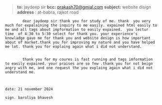 >**to:** jaydeep sir
>**bcc:** prakash70@gmial.com
>**subject:** website disign
>**address** : at-babra, rajkot road

        
            dear jaydeep sir thank you for study of me. thank  you very much for expalaining the inquiry to me easily. expained html easily to me and all tags about impformation to easily expained.  you lectur time  of 4:30 to 5:30 select for thank you. your experience's knowladge gave me for thank you and website design is how important about of market.thank you for improving my nature and you have helped me lot. thank you for explaing again what i did not understand. 

            
            thank you for my coures is fast running and tags imformation to easily expained. your praises are so few .thank you for not beign angry with me, and one request the you explaing again what i did not understand me. 


                                                                                    date: 21 november 2024
                                                                                    sign. baroliya bhavesh

